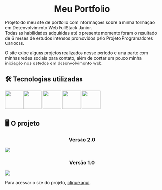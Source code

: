 <h1 align="center">Meu Portfolio</h1>

<p>Projeto do meu site de portfolio com informações sobre a minha formação em Desenvolvimento Web FullStack Júnior.<br>Todas as habilidades adquiridas até o presente momento foram o resultado de 6 meses de estudos intensos promovidos pelo Projeto Programadores Cariocas.</p>

<p>O site exibe alguns projetos realizados nesse período e uma parte com minhas redes sociais para contato, além de contar um pouco minha iniciação nos estudos em desenvolvimento web.</p>

<h2>🛠 Tecnologias utilizadas</h2>

<div>
  <img src="https://cdn.jsdelivr.net/gh/devicons/devicon/icons/html5/html5-plain-wordmark.svg" width="60" height="60"/><img src="https://cdn.jsdelivr.net/gh/devicons/devicon/icons/css3/css3-plain-wordmark.svg" width="60" height="60"/>  <img src="https://cdn.jsdelivr.net/gh/devicons/devicon/icons/javascript/javascript-original.svg" width="60" height="60"/> <img src="https://cdn.jsdelivr.net/gh/devicons/devicon/icons/npm/npm-original-wordmark.svg" width="60" height="60"/> <img src="https://cdn.jsdelivr.net/gh/devicons/devicon/icons/react/react-original-wordmark.svg" width="60" height="60"/>
</div>

<h2>🖥️ O projeto</h2>

<h3 align="center">Versão 2.0</h3>
<img src="https://github.com/DiegoBernardes95/Meu_Portfolio/assets/113109526/a75fef4b-f055-42ba-bb9b-4e077b5a33f7" />
<h3 align="center">Versão 1.0</h3>
<img src="https://user-images.githubusercontent.com/113109526/224575285-5d08cd64-4443-4a65-b60c-a76adc8b4234.jpg" />

<p>Para acessar o site do projeto, <a href="https://diegobernardes95.github.io/Meu_Portfolio/">clique aqui</a>.</p>
